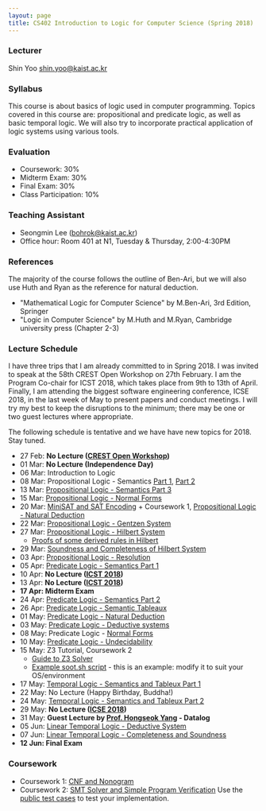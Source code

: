 ```yaml
---
layout: page
title: CS402 Introduction to Logic for Computer Science (Spring 2018)
---
```


### Lecturer
Shin Yoo [shin.yoo@kaist.ac.kr](mailto:shin.yoo@kaist.ac.kr)

### Syllabus

This course is about basics of logic used in computer programming. Topics covered in this course are: propositional and predicate logic, as well as basic temporal logic. We will also try to incorporate practical application of logic systems using various tools.

### Evaluation

* Coursework: 30%
* Midterm Exam: 30%
* Final Exam: 30%
* Class Participation: 10%

### Teaching Assistant

- Seongmin Lee ([bohrok@kaist.ac.kr](mailto:bohrok@kaist.ac.kr))
- Office hour: Room 401 at N1, Tuesday & Thursday, 2:00-4:30PM


### References

The majority of the course follows the outline of Ben-Ari, but we will also use Huth and Ryan as the reference for natural deduction.

- "Mathematical Logic for Computer Science" by M.Ben-Ari, 3rd Edition, Springer
- "Logic in Computer Science" by M.Huth and M.Ryan, Cambridge university press (Chapter 2-3)

### Lecture Schedule

I have three trips that I am already committed to in Spring 2018. I was invited to speak at the 58th CREST Open Workshop on 27th February. I am the Program Co-chair for ICST 2018, which takes place from 9th to 13th of April. Finally, I am attending the biggest software engineering conference, ICSE 2018, in the last week of May to present papers and conduct meetings. I will try my best to keep the disruptions to the minimum; there may be one or two guest lectures where appropriate.

The following schedule is tentative and we have have new topics for 2018. Stay tuned.

- 27 Feb: **No Lecture ([CREST Open Workshop](http://crest.cs.ucl.ac.uk/cow/58/))**
- 01 Mar: **No Lecture (Independence Day)**
- 06 Mar: Introduction to Logic
- 08 Mar: Propositional Logic - Semantics [Part 1][slide03], [Part 2][slide04]
- 13 Mar: [Propositional Logic - Semantics Part 3][slide05]
- 15 Mar: [Propositional Logic - Normal Forms][slide06]
- 20 Mar: [MiniSAT and SAT Encoding][slide07] + Coursework 1, [Propositional Logic - Natural Deduction][slide08]
- 22 Mar: [Propositional Logic - Gentzen System][slide09]
- 27 Mar: [Propositional Logic - Hilbert System][slide10] 
    + [Proofs of some derived rules in Hilbert][hdr]
- 29 Mar: [Soundness and Completeness of Hilbert System][slide11]
- 03 Apr: [Propositional Logic - Resolution][slide12]
- 05 Apr: [Predicate Logic - Semantics Part 1][slide13]
- 10 Apr: **No Lecture ([ICST 2018](http://www.es.mdh.se/icst2018/))**
- 13 Apr: **No Lecture ([ICST 2018](http://www.es.mdh.se/icst2018/))**
- **17 Apr: Midterm Exam**
- 24 Apr: [Predicate Logic - Semantics Part 2][slide14]
- 26 Apr: [Predicate Logic - Semantic Tableaux][slide15]
- 01 May: [Predicate Logic - Natural Deduction][slide16]
- 03 May: [Predicate Logic - Deductive systems][slide17]
- 08 May: Predicate Logic - [Normal Forms][slide18]
- 10 May: [Predicate Logic - Undecidability][slide19]
- 15 May: Z3 Tutorial, Coursework 2
    + [Guide to Z3 Solver](https://rise4fun.com/z3/tutorial)
    + [Example soot.sh script][soot.sh] - this is an example: modify it to suit your OS/environment
- 17 May: [Temporal Logic - Semantics and Tableux Part 1][slide20]
- 22 May: No Lecture (Happy Birthday, Buddha!)
- 24 May: [Temporal Logic - Semantics and Tableux Part 2][slide21]
- 29 May: **No Lecture ([ICSE 2018](https://www.icse2018.org))**
- 31 May: **Guest Lecture by [Prof. Hongseok Yang](https://sites.google.com/view/hongseokyang/home) - Datalog**
- 05 Jun: [Linear Temporal Logic - Deductive System][slide22]
- 07 Jun: [Linear Temporal Logic - Completeness and Soundness][slide23]
- **12 Jun: Final Exam**

### Coursework

- Coursework 1: [CNF and Nonogram][cw1]
- Coursework 2: [SMT Solver and Simple Program Verification][cw2] Use the [public test cases]({{site.baseurl}}/assets/files/teaching/2017/cs402/public_tests.zip) to test your implementation.

[slide01]: {{site.baseurl}}/assets/files/teaching/2018/cs402/cs402-slide01-handout.pdf
[slide02]: {{site.baseurl}}/assets/files/teaching/2018/cs402/cs402-slide02-handout.pdf
[slide03]: {{site.baseurl}}/assets/files/teaching/2018/cs402/cs402-slide03-handout.pdf
[slide04]: {{site.baseurl}}/assets/files/teaching/2018/cs402/cs402-slide04-handout.pdf
[slide05]: {{site.baseurl}}/assets/files/teaching/2018/cs402/cs402-slide05-handout.pdf
[slide06]: {{site.baseurl}}/assets/files/teaching/2018/cs402/cs402-slide06-handout.pdf
[slide07]: {{site.baseurl}}/assets/files/teaching/2018/cs402/cs402-slide07-handout.pdf
[slide08]: {{site.baseurl}}/assets/files/teaching/2018/cs402/cs402-slide08-handout.pdf
[slide09]: {{site.baseurl}}/assets/files/teaching/2018/cs402/cs402-slide09-handout.pdf
[slide10]: {{site.baseurl}}/assets/files/teaching/2018/cs402/cs402-slide10-handout.pdf
[slide11]: {{site.baseurl}}/assets/files/teaching/2018/cs402/cs402-slide11-handout.pdf
[slide12]: {{site.baseurl}}/assets/files/teaching/2018/cs402/cs402-slide12-handout.pdf
[slide13]: {{site.baseurl}}/assets/files/teaching/2018/cs402/cs402-slide13-handout.pdf
[slide14]: {{site.baseurl}}/assets/files/teaching/2018/cs402/cs402-slide14-handout.pdf
[slide15]: {{site.baseurl}}/assets/files/teaching/2018/cs402/cs402-slide15-handout.pdf
[slide16]: {{site.baseurl}}/assets/files/teaching/2018/cs402/cs402-slide16-handout.pdf
[slide17]: {{site.baseurl}}/assets/files/teaching/2018/cs402/cs402-slide17-handout.pdf
[slide18]: {{site.baseurl}}/assets/files/teaching/2018/cs402/cs402-slide18-handout.pdf
[slide19]: {{site.baseurl}}/assets/files/teaching/2018/cs402/cs402-slide19-handout.pdf
[slide20]: {{site.baseurl}}/assets/files/teaching/2018/cs402/cs402-slide20-handout.pdf
[slide21]: {{site.baseurl}}/assets/files/teaching/2018/cs402/cs402-slide21-handout.pdf
[slide22]: {{site.baseurl}}/assets/files/teaching/2018/cs402/cs402-slide22-handout.pdf
[slide23]: {{site.baseurl}}/assets/files/teaching/2018/cs402/cs402-slide23-handout.pdf

[cw1]: {{site.baseurl}}/assets/files/teaching/2018/cs402/cw1.pdf
[cw2]: {{site.baseurl}}/assets/files/teaching/2018/cs402/cw2.pdf
[soot.sh]: {{site.baseurl}}/assets/files/teaching/2018/cs402/soot.sh
[hdr]: {{site.baseurl}}/assets/files/teaching/2018/cs402/hilbert_system_derived_rules.pdf

[godel]: http://www.cs.toronto.edu/~hehner/God.pdf
